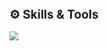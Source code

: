 ## ⚙️ Skills & Tools

<img src="https://skillicons.dev/icons?i=ts,js,html,css,nodejs,react,nextjs,threejs,vercel,sass,tailwind,figma&perline=6" />

<!--
**void-royals/void-royals** is a ✨ _special_ ✨ repository because its `README.md` (this file) appears on your GitHub profile.

Here are some ideas to get you started:

- 🔭 I’m currently working on ...
- 🌱 I’m currently learning ...
- 👯 I’m looking to collaborate on ...
- 🤔 I’m looking for help with ...
- 💬 Ask me about ...
- 📫 How to reach me: ...
- 😄 Pronouns: ...
- ⚡ Fun fact: ...
-->
